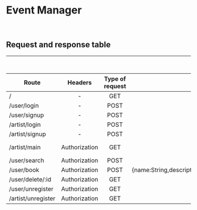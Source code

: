 # Event Manager

<br />

## Request and response table

___

<br />


|  Route    |        Headers           | Type of request  |       Data              |  Response  |
| --------- |:---------------:|:-----------------:|:-----------------------:|:----------:|
| /| - | GET |        -          |     Welcome message |
| /user/login |        -         | POST | {name:String,passwd:String} | {token:String,name:String}|
| /user/signup |        -        |POST | {name:String,passwd:String,confirm:String} | {token:String,name:String}|
| /artist/login |        -        | POST | {name:String,passwd:String} | {token:String,name:String}|
| /artist/signup |        -      | POST | {name:String,passwd:String,confirm:String} | {token:String,name:String}|
| /artist/main |        Authorization    | GET | - | {bookings:{user:String,description:String,date:String,time:String,address:String}} | 
| /user/search |         Authorization       | POST | {name:String} | {name:String,passwd:String,type:String} | 
| /user/book |        Authorization      | POST | {name:String,description:String,artist:String,id:String,date:dd/mm/yy,time:String,address:String} | {message:"Event has been booked"}|
| /user/delete/:id |        Authorization|        GET |  id of artist as GET parameter | {message:"Event booking is cancelled"} |
| /user/unregister | Authorization | GET |  -  | redirected to welcome page |
| /artist/unregister | Authorization | GET |  -  | redirected to welcome page  |